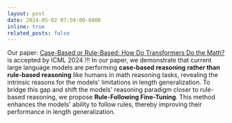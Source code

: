 ```yaml
---
layout: post
date: 2024-05-02 07:59:00-0400
inline: true
related_posts: false
---
```


Our paper: [Case-Based or Rule-Based: How Do Transformers Do the Math?](https://arxiv.org/abs/2402.17709) is accepted by ICML 2024 !!! In our paper, we demonstrate that current large language models are performing **case-based reasoning rather than rule-based reasoning** like humans in math reasoning tasks, revealing the intrinsic reasons for the models' limitations in length generalization. To bridge this gap and shift the models' reasoning paradigm closer to rule-based reasoning, we propose **Rule-Following Fine-Tuning**. This method enhances the models' ability to follow rules, thereby improving their performance in length generalization.


